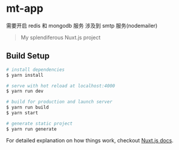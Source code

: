 # mt-app

需要开启 redis 和 mongodb 服务
涉及到 smtp 服务(nodemailer)

> My splendiferous Nuxt.js project

## Build Setup

``` bash
# install dependencies
$ yarn install

# serve with hot reload at localhost:4000
$ yarn run dev

# build for production and launch server
$ yarn run build
$ yarn start

# generate static project
$ yarn run generate
```

For detailed explanation on how things work, checkout [Nuxt.js docs](https://nuxtjs.org).
